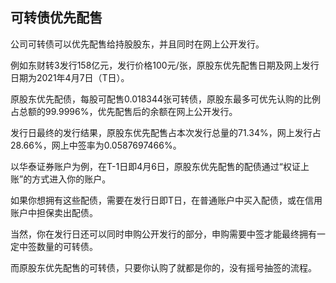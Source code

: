 

## 可转债优先配售

公司可转债可以优先配售给持股股东，并且同时在网上公开发行。

例如东财转3发行158亿元，发行价格100元/张，原股东优先配售日期及网上发行日期为2021年4月7日（T日）。

原股东优先配债，每股可配售0.018344张可转债，原股东最多可优先认购的比例占总额的99.9996%，优先配售后的余额在网上公开发行。

发行日最终的发行结果，原股东优先配售占本次发行总量的71.34%，网上发行占28.66%，网上中签率为0.0587697466%。

以华泰证券账户为例，在T-1日即4月6日，原股东优先配售的配债通过“权证上账”的方式进入你的账户。

如果你想拥有这些配债，需要在发行日即T日，在普通账户中买入配债，或在信用账户中担保卖出配债。

当然，你在发行日还可以同时申购公开发行的部分，申购需要中签才能最终拥有一定中签数量的可转债。

而原股东优先配售的可转债，只要你认购了就都是你的，没有摇号抽签的流程。


